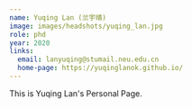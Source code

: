 ```yaml
---
name: Yuqing Lan (兰宇晴)
image: images/headshots/yuqing_lan.jpg
role: phd
year: 2020
links:
  email: lanyuqing@stumail.neu.edu.cn
  home-page: https://yuqinglanok.github.io/
---
```


This is Yuqing Lan's Personal Page.